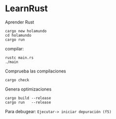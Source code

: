 # LearnRust
Aprender Rust


```
cargo new holamundo
cd holamundo
cargo run
```

compilar:
```
rustc main.rs
./main
```

Comprueba las compilaciones
```
cargo check
```

Genera optimizaciones
```
cargo build --release
cargo run   --release
```

Para debugear:
`Ejecutar-> iniciar depuración (f5)`
